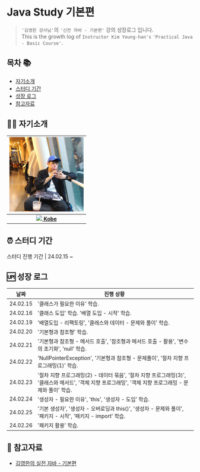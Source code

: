 # Java Study 기본편

> `'김영한 강사님'`의 `'신전 자바 - 기본편'` 강의 성장로그 입니다.<br>
> This is the growth log of `Instructor Kim Young-han's` `'Practical Java - Basic Course'`.

## 목차 📚

- [자기소개](#-자기소개)
- [스터디 기간](#-스터디-기간)
- [성장 로그](#-성장-로그)
- [참고자료](#-참고자료)

## 🧑‍💻 자기소개
| <img src="https://github.com/devKobe24/BranchTest/blob/main/IMG_5424.JPG?raw=true" width="200" height="200"/> |
| :-: |
| [<img src="https://hackmd.io/_uploads/SJEQuLsEh.png" width="20"/> **Kobe**](https://www.devkobe24.com/) |

## ⏰ 스터디 기간
스터디 진행 기간 | 24.02.15 ~ 

## 🆙 성장 로그
| 날짜 | 진행 상황 | 
| -------- | -------- |
| 24.02.15 | '클래스가 필요한 이유' 학습. |
| 24.02.16 | '클래스 도입' 학습. '배열 도입 - 시작' 학습.|
| 24.02.19 | '배열도입 - 리팩토링', '클래스와 데이터 - 문제와 풀이' 학습. |
| 24.02.20 | '기본형과 참조형' 학습. |
| 24.02.21 | '기본형과 참조형 - 메서드 호출', '참조형과 메서드 호출 - 활용', '변수의 초기화', 'null' 학습. |
| 24.02.22 | 'NullPointerException', '기본형과 참조형 - 문제풀이', '절차 지향 프로그래밍(1)' 학습.|
| 24.02.23 | '절차 지향 프로그래밍(2) - 데이터 묶음', '절차 지향 프로그래밍(3)', '클래스와 메서드', '객체 지향 프로그래밍', '객체 지향 프로그래밍 - 문제와 풀이' 학습.|
| 24.02.24 | '생성자 - 필요한 이유', 'this', '생성자 - 도입' 학습. |
| 24.02.25 | '기본 생성자', '생성자 - 오버로딩과 this()', '생성자 - 문제와 풀이', '패키지 - 시작', '패키지 - import' 학습. |
| 24.02.26 | '패키지 활용' 학습. |


## 📑 참고자료
- [김영한의 실전 자바 - 기본편](https://inf.run/YQbQJ)
